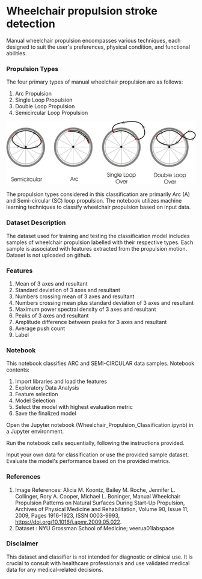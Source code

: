 
# Wheelchair propulsion stroke detection

Manual wheelchair propulsion encompasses various techniques, each designed to suit the user's preferences, physical condition, and functional abilities. 

### Propulsion Types
The four primary types of manual wheelchair propulsion are as follows:
1. Arc Propulsion
2. Single Loop Propulsion
3. Double Loop Propulsion
4. Semicircular Loop Propulsion <br>

![Types of Propulsion](Datasets/Propulsion_types.jpg)

The propulsion types considered in this classification are primarily Arc (A) and Semi-circular (SC) loop propulsion. The notebook utilizes machine learning techniques to classify wheelchair propulsion based on input data.

### Dataset Description
The dataset used for training and testing the classification model includes samples of wheelchair propulsion labelled with their respective types. Each sample is associated with features extracted from the propulsion motion.
Dataset is not uploaded on github. 

### Features 
1. Mean of 3 axes and resultant
2. Standard deviation of 3 axes and resultant
3. Numbers crossing mean of 3 axes and resultant
4. Numbers crossing mean plus standard deviation of 3 axes and resultant
5. Maximum power spectral density of 3 axes and resultant
6. Peaks of 3 axes and resultant
7. Amplitude difference between peaks for 3 axes and resultant
8. Average push count
9. Label

### Notebook 

This notebook classifies ARC and SEMI-CIRCULAR data samples. 
Notebook contents:

1. Import libraries and load the features
2. Exploratory Data Analysis
3. Feature selection 
4. Model Selection
5. Select the model with highest evaluation metric
6. Save the finalized model

Open the Jupyter notebook (Wheelchair_Propulsion_Classification.ipynb) in a Jupyter environment.

Run the notebook cells sequentially, following the instructions provided.

Input your own data for classification or use the provided sample dataset.
Evaluate the model's performance based on the provided metrics.

### References
1. Image References: Alicia M. Koontz, Bailey M. Roche, Jennifer L. Collinger, Rory A. Cooper, Michael L. Boninger,
Manual Wheelchair Propulsion Patterns on Natural Surfaces During Start-Up Propulsion,
Archives of Physical Medicine and Rehabilitation,
Volume 90, Issue 11,
2009,
Pages 1916-1923,
ISSN 0003-9993,
https://doi.org/10.1016/j.apmr.2009.05.022.
2. Dataset : NYU Grossman School of Medicine; veerua01labspace

### Disclaimer
This dataset and classifier is not intended for diagnostic or clinical use. It is crucial to consult with healthcare professionals and use validated medical data for any medical-related decisions.
